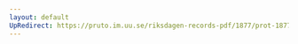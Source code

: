 ```yaml
---
layout: default
UpRedirect: https://pruto.im.uu.se/riksdagen-records-pdf/1877/prot-1877--ak--003/prot-1877--ak--003_028.pdf
---
```

